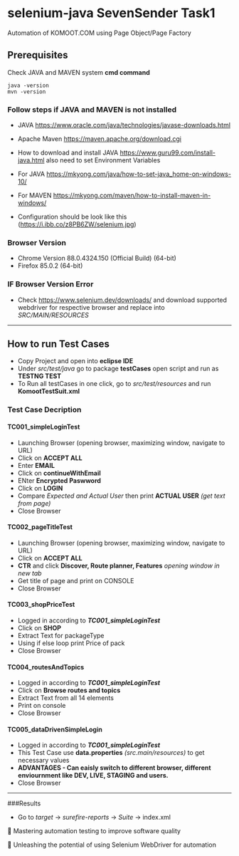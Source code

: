 # selenium-java SevenSender Task1
Automation of KOMOOT.COM using Page Object/Page Factory 

## Prerequisites 
   Check JAVA and MAVEN system **cmd command**
   ```
   java -version  
   mvn -version
   ```
### Follow steps if JAVA and MAVEN is not installed   
  - JAVA https://www.oracle.com/java/technologies/javase-downloads.html
  - Apache Maven https://maven.apache.org/download.cgi
   
  - How to download and install JAVA https://www.guru99.com/install-java.html
    also need to set Environment Variables 
  - For JAVA https://mkyong.com/java/how-to-set-java_home-on-windows-10/
  - For MAVEN https://mkyong.com/maven/how-to-install-maven-in-windows/
  - Configuration should be look like this (https://i.ibb.co/z8PB6ZW/selenium.jpg)
    
### Browser Version 
- Chrome Version 88.0.4324.150 (Official Build) (64-bit)
- Firefox 85.0.2 (64-bit)

### IF Browser Version Error 
- Check https://www.selenium.dev/downloads/ and download supported webdriver for respective browser 
  and replace into *SRC/MAIN/RESOURCES*

-------------------------------------------------------------------------------------------------------------------------------------------------

## How to run Test Cases
- Copy Project and open into **eclipse IDE**
- Under *src/test/java* go to package **testCases** open script and run as **TESTNG TEST**
- To Run all testCases in one click, go to *src/test/resources* and run **KomootTestSuit.xml**

### Test Case Decription
#### TC001_simpleLoginTest
- Launching Browser (opening browser, maximizing window, navigate to URL)
- Click on **ACCEPT ALL**
- Enter **EMAIL**
- Click on **continueWithEmail**
- ENter **Encrypted Paswword** 
- Click on **LOGIN**
- Compare *Expected and Actual User* then print **ACTUAL USER** *(get text from page)*
- Close Browser

#### TC002_pageTitleTest
- Launching Browser (opening browser, maximizing window, navigate to URL)
- Click on **ACCEPT ALL**
- **CTR** and click **Discover, Route planner, Features** *opening window in new tab*
- Get title of page and print on CONSOLE
- Close Browser

#### TC003_shopPriceTest
- Logged in according to ***TC001_simpleLoginTest***
- Click on **SHOP**
- Extract Text for packageType 
- Using if else loop print Price of pack
- Close Browser

#### TC004_routesAndTopics
- Logged in according to ***TC001_simpleLoginTest***
- Click on **Browse routes and topics**
- Extract Text from all 14 elements 
- Print on console
- Close Browser

#### TC005_dataDrivenSimpleLogin
- Logged in according to ***TC001_simpleLoginTest***
- This Test Case use **data.properties** *(src.main/resources)* to get necessary values 
- **ADVANTAGES - Can eaisly switch to different browser, different enviournment like DEV, LIVE, STAGING and users.**
- Close Browser
 -----------------------------------------------------------------------------------------------------------------------------------------------------

###Results
- Go to *target* -> *surefire-reports* -> *Suite* -> index.xml



💪 Mastering automation testing to improve software quality

🚀 Unleashing the potential of using Selenium WebDriver for automation

